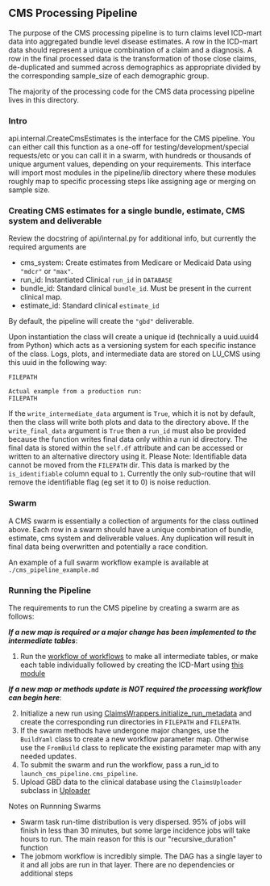 ## CMS Processing Pipeline

The purpose of the CMS processing pipeline is to turn claims level ICD-mart data into aggregated bundle level disease estimates.
A row in the ICD-mart data should represent a unique combination of a claim and a diagnosis.
A row in the final processed data is the transformation of those close claims, de-duplicated and summed across demographics as appropriate divided by the corresponding sample_size of each demographic group.

The majority of the processing code for the CMS data processing pipeline lives in this directory.

### Intro
api.internal.CreateCmsEstimates is the interface for the CMS pipeline. You can either call
this function as a one-off for testing/development/special requests/etc or you can call it in
a swarm, with hundreds or thousands of unique argument values, depending on your requirements.
This interface will import most modules in the pipeline/lib directory where these modules roughly map to specific processing steps like assigning age or merging on sample size.

### Creating CMS estimates for a single bundle, estimate, CMS system and deliverable
Review the docstring of api/internal.py for additional info, but currently the required arguments are
 - cms_system: Create estimates from Medicare or Medicaid Data using `"mdcr"` or `"max"`.
 - run_id: Instantiated Clinical `run_id` in `DATABASE`
 - bundle_id: Standard clinical `bundle_id`. Must be present in the current clinical map.
 - estimate_id: Standard clinical `estimate_id`

By default, the pipeline will create the `"gbd"` deliverable.

 Upon instantiation the class will create a unique id (technically a uuid.uuid4 from Python) which acts as a versioning system for each specific instance of the class. Logs, plots, and intermediate data are stored on LU_CMS using this uuid in the following way:
 ```
 FILEPATH

 Actual example from a production run:
 FILEPATH
```
If the `write_intermediate_data` argument is `True`, which it is not by default, then the class will write both plots and data to the directory above.
If the `write_final_data` argument is `True` then a `run_id` must also be provided because the function writes final data only within a run id directory. The final data is stored within the `self.df` attribute and can be accessed or written to an alternative directory using it.
Please Note: Identifiable data cannot be moved from the `FILEPATH` dir. This data is marked by the `is_identifiable` column equal to `1`. Currently the only sub-routine that will remove the identifiable flag (eg set it to 0) is noise reduction.

### Swarm
A CMS swarm is essentially a collection of arguments for the class outlined above. Each row in a swarm should have a unique combination of bundle, estimate, cms system and deliverable values. Any duplication will result in final data being overwritten and potentially a race condition.

An example of a full swarm workflow example is available at `./cms_pipeline_example.md`


### Running the Pipeline

The requirements to run the CMS pipeline by creating a swarm are as follows:

***If a new map is required or a major change has been implemented to the intermediate tables***:
1. Run the [workflow of workflows](URL) to make all intermediate tables, or make each table individually followed by creating the ICD-Mart using [this module](URL)


***If a new map or methods update is NOT required the processing workflow can begin here***:

2. Initialize a new run using [ClaimsWrappers.initialize_run_metadata](URL) and create the corresponding run directories in `FILEPATH` and `FILEPATH`.
3. If the swarm methods have undergone major changes, use the `BuildYaml` class to create a new workflow parameter map. Otherwise use the `FromBuild` class to replicate the existing parameter map with any needed updates.
4. To submit the swarm and run the workflow, pass a run_id to `launch_cms_pipeline.cms_pipeline`.
5. Upload GBD data to the clinical database using the `ClaimsUploader` subclass in [Uploader](URL)

Notes on Runnning Swarms
- Swarm task run-time distribution is very dispersed. 95% of jobs will finish in less than 30 minutes, but some large incidence jobs will take hours to run. The main reason for this is our "recursive_duration" function
- The jobmom workflow is incredibly simple. The DAG has a single layer to it and all jobs are run in that layer. There are no dependencies or additional steps
